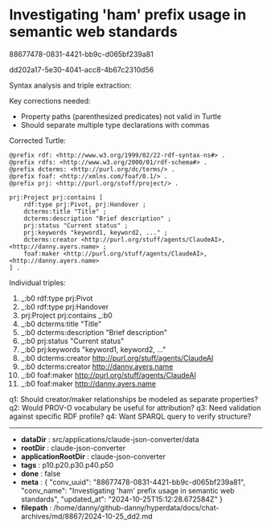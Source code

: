 # Investigating 'ham' prefix usage in semantic web standards

88677478-0831-4421-bb9c-d065bf239a81

dd202a17-5e30-4041-acc8-4b67c2310d56

 Syntax analysis and triple extraction:

Key corrections needed:
- Property paths (parenthesized predicates) not valid in Turtle
- Should separate multiple type declarations with commas

Corrected Turtle:
```turtle
@prefix rdf: <http://www.w3.org/1999/02/22-rdf-syntax-ns#> .
@prefix rdfs: <http://www.w3.org/2000/01/rdf-schema#> .
@prefix dcterms: <http://purl.org/dc/terms/> .
@prefix foaf: <http://xmlns.com/foaf/0.1/> .
@prefix prj: <http://purl.org/stuff/project/> .

prj:Project prj:contains [
    rdf:type prj:Pivot, prj:Handover ;
    dcterms:title "Title" ;
    dcterms:description "Brief description" ;
    prj:status "Current status" ;
    prj:keywords "keyword1, keyword2, ..." ;
    dcterms:creator <http://purl.org/stuff/agents/ClaudeAI>, <http://danny.ayers.name> ;
    foaf:maker <http://purl.org/stuff/agents/ClaudeAI>, <http://danny.ayers.name>
] .
```

Individual triples:
1. _:b0 rdf:type prj:Pivot
2. _:b0 rdf:type prj:Handover
3. prj:Project prj:contains _:b0
4. _:b0 dcterms:title "Title"
5. _:b0 dcterms:description "Brief description"
6. _:b0 prj:status "Current status"
7. _:b0 prj:keywords "keyword1, keyword2, ..."
8. _:b0 dcterms:creator <http://purl.org/stuff/agents/ClaudeAI>
9. _:b0 dcterms:creator <http://danny.ayers.name>
10. _:b0 foaf:maker <http://purl.org/stuff/agents/ClaudeAI>
11. _:b0 foaf:maker <http://danny.ayers.name>

q1: Should creator/maker relationships be modeled as separate properties?
q2: Would PROV-O vocabulary be useful for attribution?
q3: Need validation against specific RDF profile?
q4: Want SPARQL query to verify structure?

---

* **dataDir** : src/applications/claude-json-converter/data
* **rootDir** : claude-json-converter
* **applicationRootDir** : claude-json-converter
* **tags** : p10.p20.p30.p40.p50
* **done** : false
* **meta** : {
  "conv_uuid": "88677478-0831-4421-bb9c-d065bf239a81",
  "conv_name": "Investigating 'ham' prefix usage in semantic web standards",
  "updated_at": "2024-10-25T15:12:28.672584Z"
}
* **filepath** : /home/danny/github-danny/hyperdata/docs/chat-archives/md/8867/2024-10-25_dd2.md